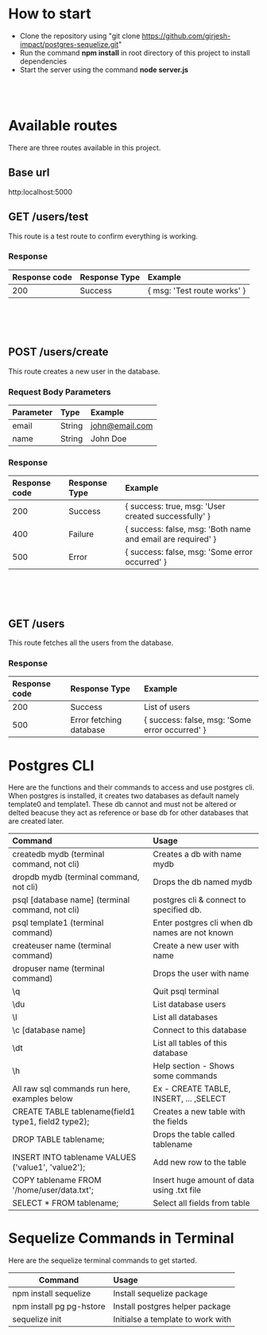 # How to start

- Clone the repository using "git clone <https://github.com/girjesh-impact/postgres-sequelize.git>"
- Run the command **npm install** in root directory of this project to install dependencies
- Start the server using the command **node server.js**

<br>
<br>

# Available routes

There are three routes available in this project.

## Base url

http:localhost:5000

## GET /users/test

This route is a test route to confirm everything is working.

### Response

Response code | Response Type | Example
:------------ | :------------ | :--------------------------
200           | Success       | { msg: 'Test route works' }

<br>
<br>
<br>

## POST /users/create

This route creates a new user in the database.

### Request Body Parameters

Parameter | Type   | Example
:-------- | :----- | :-------------
email     | String | john@email.com
name      | String | John Doe

### Response

Response code | Response Type | Example
:------------ | :------------ | :----------------------------------------------------------
200           | Success       | { success: true, msg: 'User created successfully' }
400           | Failure       | { success: false, msg: 'Both name and email are required' }
500           | Error         | { success: false, msg: 'Some error occurred' }

<br>
<br>
<br>

## GET /users

This route fetches all the users from the database.

### Response

Response code | Response Type           | Example
:------------ | :---------------------- | :---------------------------------------------
200           | Success                 | List of users
500           | Error fetching database | { success: false, msg: 'Some error occurred' }

# Postgres CLI

Here are the functions and their commands to access and use postgres cli. When postgres is installed, it creates two databases as default namely template0 and template1\. These db cannot and must not be altered or delted beacuse they act as reference or base db for other databases that are created later.

Command                                             | Usage
:-------------------------------------------------- | :---------------------------------------------
createdb mydb (terminal command, not cli)           | Creates a db with name mydb
dropdb mydb (terminal command, not cli)             | Drops the db named mydb
psql [database name] (terminal command, not cli)    | postgres cli & connect to specified db.
psql template1 (terminal command)                   | Enter postgres cli when db names are not known
createuser name (terminal command)                  | Create a new user with name
dropuser name (terminal command)                    | Drops the user with name
\q                                                  | Quit psql terminal
\du                                                 | List database users
\l                                                  | List all databases
\c [database name]                                  | Connect to this database
\dt                                                 | List all tables of this database
\h                                                  | Help section - Shows some commands
All raw sql commands run here, examples below       | Ex - CREATE TABLE, INSERT, ... ,SELECT
CREATE TABLE tablename(field1 type1, field2 type2); | Creates a new table with the fields
DROP TABLE tablename;                               | Drops the table called tablename
INSERT INTO tablename VALUES ('value1', 'value2');  | Add new row to the table
COPY tablename FROM '/home/user/data.txt';          | Insert huge amount of data using .txt file
SELECT * FROM tablename;                            | Select all fields from table

# Sequelize Commands in Terminal

Here are the sequelize terminal commands to get started.

Command                  | Usage
------------------------ | :--------------------------------
npm install sequelize    | Install sequelize package
npm install pg pg-hstore | Install postgres helper package
sequelize init           | Initialse a template to work with
